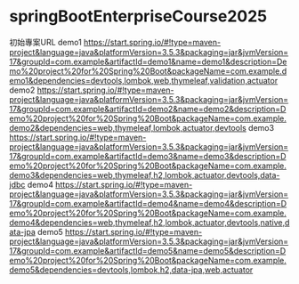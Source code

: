 # springBootEnterpriseCourse2025

初始專案URL
demo1
https://start.spring.io/#!type=maven-project&language=java&platformVersion=3.5.3&packaging=jar&jvmVersion=17&groupId=com.example&artifactId=demo1&name=demo1&description=Demo%20project%20for%20Spring%20Boot&packageName=com.example.demo1&dependencies=devtools,lombok,web,thymeleaf,validation,actuator 
demo2
https://start.spring.io/#!type=maven-project&language=java&platformVersion=3.5.3&packaging=jar&jvmVersion=17&groupId=com.example&artifactId=demo2&name=demo2&description=Demo%20project%20for%20Spring%20Boot&packageName=com.example.demo2&dependencies=web,thymeleaf,lombok,actuator,devtools
demo3
https://start.spring.io/#!type=maven-project&language=java&platformVersion=3.5.3&packaging=jar&jvmVersion=17&groupId=com.example&artifactId=demo3&name=demo3&description=Demo%20project%20for%20Spring%20Boot&packageName=com.example.demo3&dependencies=web,thymeleaf,h2,lombok,actuator,devtools,data-jdbc
demo4
https://start.spring.io/#!type=maven-project&language=java&platformVersion=3.5.3&packaging=jar&jvmVersion=17&groupId=com.example&artifactId=demo4&name=demo4&description=Demo%20project%20for%20Spring%20Boot&packageName=com.example.demo4&dependencies=web,thymeleaf,h2,lombok,actuator,devtools,native,data-jpa
demo5
https://start.spring.io/#!type=maven-project&language=java&platformVersion=3.5.3&packaging=jar&jvmVersion=17&groupId=com.example&artifactId=demo5&name=demo5&description=Demo%20project%20for%20Spring%20Boot&packageName=com.example.demo5&dependencies=devtools,lombok,h2,data-jpa,web,actuator